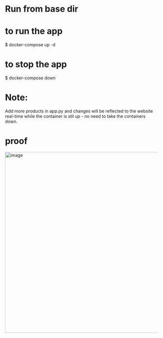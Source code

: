 # Run from base dir

# to run the app
$ docker-compose up -d

# to stop the app
$ docker-compose down

# Note:
Add more products in app.py and changes will be reflected to the website real-time while the container is stil up - no need to take the containers down.

# proof
<img width="594" alt="image" src="https://github.com/noobx7wt2fDL/docker-compose/assets/8340935/7b4657e3-6400-4a4f-b0c8-1acc95b1386f">



